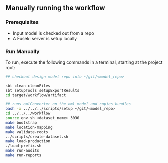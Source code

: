 ## Manually running the workflow


### Prerequisites
  * Input model is checked out from a repo
  * A Fuseki server is setup locally

### Run Manually
To run, execute the following commands in a terminal, starting at the project root:
```sh
## checkout design model repo into ~/git/<model_repo>

sbt clean cleanFiles
sbt setupTools setupExportResults
cd target/workflow/artifact

## runs omlConverter on the oml model and copies bundles 
bash -x ../../../scripts/setup ~/git/<model_repo>
cd ../../../workflow
source env.sh <dataset_name> 3030
make bootstrap
make location-mapping
make validate-roots
../scripts/create-dataset.sh
make load-production
./load-prefix.sh
make run-audits
make run-reports
```
